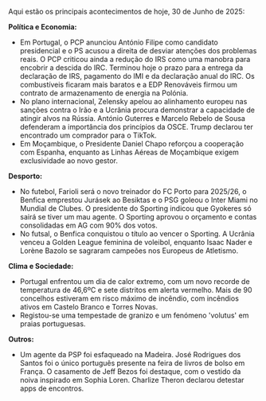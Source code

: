 Aqui estão os principais acontecimentos de hoje, 30 de Junho de 2025:

**Política e Economia:**

*   Em Portugal, o PCP anunciou António Filipe como candidato presidencial e o PS acusou a direita de desviar atenções dos problemas reais. O PCP criticou ainda a redução do IRS como uma manobra para encobrir a descida do IRC. Terminou hoje o prazo para a entrega da declaração de IRS, pagamento do IMI e da declaração anual do IRC. Os combustíveis ficaram mais baratos e a EDP Renováveis firmou um contrato de armazenamento de energia na Polónia.
*   No plano internacional, Zelensky apelou ao alinhamento europeu nas sanções contra o Irão e a Ucrânia procura demonstrar a capacidade de atingir alvos na Rússia. António Guterres e Marcelo Rebelo de Sousa defenderam a importância dos princípios da OSCE. Trump declarou ter encontrado um comprador para o TikTok.
*   Em Moçambique, o Presidente Daniel Chapo reforçou a cooperação com Espanha, enquanto as Linhas Aéreas de Moçambique exigem exclusividade ao novo gestor.

**Desporto:**

*   No futebol, Farioli será o novo treinador do FC Porto para 2025/26, o Benfica emprestou Jurásek ao Besiktas e o PSG goleou o Inter Miami no Mundial de Clubes. O presidente do Sporting indicou que Gyokeres só sairá se tiver um mau agente. O Sporting aprovou o orçamento e contas consolidadas em AG com 90% dos votos.
*   No futsal, o Benfica conquistou o título ao vencer o Sporting. A Ucrânia venceu a Golden League feminina de voleibol, enquanto Isaac Nader e Lorène Bazolo se sagraram campeões nos Europeus de Atletismo.

**Clima e Sociedade:**

*   Portugal enfrentou um dia de calor extremo, com um novo recorde de temperatura de 46,6ºC e sete distritos em alerta vermelho. Mais de 90 concelhos estiveram em risco máximo de incêndio, com incêndios ativos em Castelo Branco e Torres Novas.
*   Registou-se uma tempestade de granizo e um fenómeno 'volutus' em praias portuguesas.

**Outros:**

*   Um agente da PSP foi esfaqueado na Madeira. José Rodrigues dos Santos foi o único português presente na feira de livros de bolso em França. O casamento de Jeff Bezos foi destaque, com o vestido da noiva inspirado em Sophia Loren. Charlize Theron declarou detestar apps de encontros.